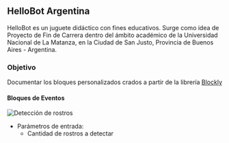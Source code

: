## HelloBot Argentina

HelloBot es un juguete didáctico con fines educativos. Surge como idea de Proyecto de Fin de Carrera dentro del ámbito académico de la Universidad Nacional de La Matanza, en la Ciudad de San Justo, Provincia de Buenos Aires - Argentina.

### Objetivo

Documentar los bloques personalizados crados a partir de la librería [Blockly](https://developers.google.com/blockly/)

#### Bloques de Eventos

![Detección de rostros](https://github.com/HelloBotArgentina/HelloBotArgentina.github.io/tree/master/images/detectarRostro.png)

* Parámetros de entrada:
  * Cantidad de rostros a detectar
